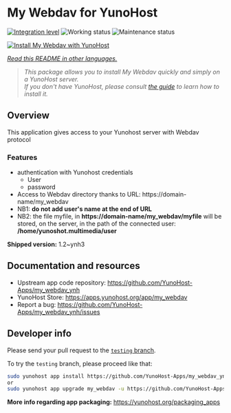 <!--
N.B.: This README was automatically generated by <https://github.com/YunoHost/apps/tree/master/tools/readme_generator>
It shall NOT be edited by hand.
-->

# My Webdav for YunoHost

[![Integration level](https://apps.yunohost.org/badge/integration/my_webdav)](https://ci-apps.yunohost.org/ci/apps/my_webdav/)
![Working status](https://apps.yunohost.org/badge/state/my_webdav)
![Maintenance status](https://apps.yunohost.org/badge/maintained/my_webdav)

[![Install My Webdav with YunoHost](https://install-app.yunohost.org/install-with-yunohost.svg)](https://install-app.yunohost.org/?app=my_webdav)

*[Read this README in other languages.](./ALL_README.md)*

> *This package allows you to install My Webdav quickly and simply on a YunoHost server.*  
> *If you don't have YunoHost, please consult [the guide](https://yunohost.org/install) to learn how to install it.*

## Overview

This application gives access to your Yunohost server with Webdav protocol

### Features

* authentication with Yunohost credentials
	* User
	* password
* Access to Webdav directory thanks to  URL: https://domain-name/my_webdav
* NB1: **do not add user's name at the end of URL**
* NB2: the file myfile, in  **https://domain-name/my_webdav/myfile**
will be stored, on the server, in the path of the connected user: **/home/yunoshot.multimedia/user**



**Shipped version:** 1.2~ynh3
## Documentation and resources

- Upstream app code repository: <https://github.com/YunoHost-Apps/my_webdav_ynh>
- YunoHost Store: <https://apps.yunohost.org/app/my_webdav>
- Report a bug: <https://github.com/YunoHost-Apps/my_webdav_ynh/issues>

## Developer info

Please send your pull request to the [`testing` branch](https://github.com/YunoHost-Apps/my_webdav_ynh/tree/testing).

To try the `testing` branch, please proceed like that:

```bash
sudo yunohost app install https://github.com/YunoHost-Apps/my_webdav_ynh/tree/testing --debug
or
sudo yunohost app upgrade my_webdav -u https://github.com/YunoHost-Apps/my_webdav_ynh/tree/testing --debug
```

**More info regarding app packaging:** <https://yunohost.org/packaging_apps>
